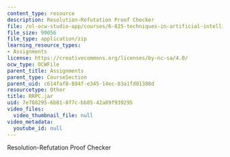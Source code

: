 ```yaml
---
content_type: resource
description: Resolution-Refutation Proof Checker
file: /ol-ocw-studio-app/courses/6-825-techniques-in-artificial-intelligence-sma-5504-fall-2002/7e7882956b818f7cbb8542a89f939295_RRPC.jar
file_size: 99056
file_type: application/zip
learning_resource_types:
- Assignments
license: https://creativecommons.org/licenses/by-nc-sa/4.0/
ocw_type: OCWFile
parent_title: Assignments
parent_type: CourseSection
parent_uid: c614faf8-894f-e345-14ec-83a1fd01388d
resourcetype: Other
title: RRPC.jar
uid: 7e788295-6b81-8f7c-bb85-42a89f939295
video_files:
  video_thumbnail_file: null
video_metadata:
  youtube_id: null
---
```

Resolution-Refutation Proof Checker